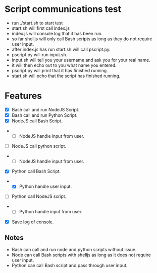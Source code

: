 # Script communications test
- run ./start.sh to start test
- start.sh will first call index.js
- index.js will console log that it has been run.
- so far shelljs will only call Bash scripts as long as they do not require user input.
- after index.js has run start.sh will call pscript.py.
- pscript.py will run input.sh.
- input.sh will tell you your username and ask you for your real name.
- it will then echo out to you what name you entered.
- pscript.py will print that it has finished running.
- start.sh will echo that the script has finished running.

# Features
- [x] Bash call and run NodeJS Script.
- [x] Bash call and run Python Script.
- [x] NodeJS call Bash Script.
- - [ ] NodeJS handle input from user.
- [ ] NodeJS call python script.
- - [ ] NodeJS handle input from user.
- [x] Python call Bash Script.
- - [x] Python handle user input.
- [ ] Python call NodeJS script.
- - [ ] Python handle input from user.
- [x] Save log of console.

## Notes
- Bash can call and run node and python scripts without issue.
- Node can call Bash scripts with shelljs as long as it does not require user input.
- Python can call Bash script and pass through user input.